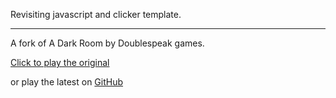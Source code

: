 

Revisiting javascript and clicker template. 

---

A fork of A Dark Room by Doublespeak games. 

[Click to play the original ](http://adarkroom.doublespeakgames.com)

or play the latest on [GitHub](http://doublespeakgames.github.io/adarkroom)

